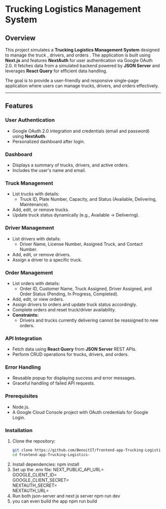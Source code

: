 # Trucking Logistics Management System

## Overview

This project simulates a **Trucking Logistics Management System** designed to manage the truck , drivers, and orders . The application is built using **Next.js** and features **NextAuth** for user authentication via Google OAuth 2.0. It fetches data from a simulated backend powered by **JSON Server** and leverages **React Query** for efficient data handling.

The goal is to provide a user-friendly and responsive single-page application where users can manage trucks, drivers, and orders effectively.

---

## Features

### **User Authentication**

- Google OAuth 2.0 integration and credentials (email and password) using **NextAuth**.
- Personalized dashboard after login.

### **Dashboard**

- Displays a summary of trucks, drivers, and active orders.
- Includes the user's name and email.

### **Truck Management**

- List trucks with details:
  - Truck ID, Plate Number, Capacity, and Status (Available, Delivering, Maintenance).
- Add, edit, or remove trucks.
- Update truck status dynamically (e.g., Available → Delivering).

### **Driver Management**

- List drivers with details:
  - Driver Name, License Number, Assigned Truck, and Contact Number.
- Add, edit, or remove drivers.
- Assign a driver to a specific truck.

### **Order Management**

- List orders with details:
  - Order ID, Customer Name, Truck Assigned, Driver Assigned, and Order Status (Pending, In Progress, Completed).
- Add, edit, or view orders.
- Assign drivers to orders and update truck status accordingly.
- Complete orders and reset truck/driver availability.
- **Constraints:**
  - Drivers and trucks currently delivering cannot be reassigned to new orders.

### **API Integration**

- Fetch data using **React Query** from **JSON Server** REST APIs.
- Perform CRUD operations for trucks, drivers, and orders.

### **Error Handling**

- Reusable popup for displaying success and error messages.
- Graceful handling of failed API requests.

### **Prerequisites**

- Node.js.
- A Google Cloud Console project with OAuth credentials for Google Login.

### **Installation**

1. Clone the repository:
   ```bash
   git clone https://github.com/BenoitIT/frontend-app-Trucking-Logistics-.git
   cd frontend-app-Trucking-Logistics-
   ```
2. Install dependencies:
   npm install
3. Set up the .env file:
   NEXT_PUBLIC_API_URL=<json-server-api-base-url>  
   GOOGLE_CLIENT_ID=<your-google-client-id>  
   GOOGLE_CLIENT_SECRET=<your-google-client-secret>  
   NEXTAUTH_SECRET=<your-next-auth-secret>  
   NEXTAUTH_URL=<your-app-url>
4. Run both json-server and next js server
   npm run dev
5. you can even build the app
   npm run build
